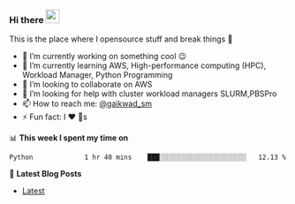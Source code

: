 ### Hi there <a href="https://www.gaikwad.xyz/"><img src="https://media.giphy.com/media/hvRJCLFzcasrR4ia7z/giphy.gif" width="25px"></a>
This is the place where I opensource stuff and break things :rofl:

- 🔭 I’m currently working on something cool :wink:
- 🌱 I’m currently learning AWS, High-performance computing (HPC), Workload Manager, Python Programming
- 👯 I’m looking to collaborate on AWS
- 🤔 I’m looking for help with cluster workload managers SLURM,PBSPro
- 📫 How to reach me: [@gaikwad_sm](https://twitter.com/gaikwad_sm)
- ⚡ Fun fact: I :heart: :dog:s

📊 **This week I spent my time on**
<!--START_SECTION:waka-->
```text
Python             1 hr 40 mins    ███░░░░░░░░░░░░░░░░░░░░░░   12.13 % 
```
<!--END_SECTION:waka-->

📕 **Latest Blog Posts**
<!-- BLOG-POST-LIST:START -->
- [Latest](https://www.gaikwad.xyz/)
<!-- BLOG-POST-LIST:END -->


<!--
- 🔭 I’m currently working on ...
- 🌱 I’m currently learning ...
- 👯 I’m looking to collaborate on ...
- 🤔 I’m looking for help with ...
- 💬 Ask me about ...
- 📫 How to reach me: ...
- 😄 Pronouns: ...
- ⚡ Fun fact: ...
-->

